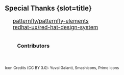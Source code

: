 ## Special Thanks {slot=title}

- <read-icon name=github></read-icon>[patternfly/patternfly-elements][pfe]
- <read-icon name=github></read-icon>[redhat-ux/red-hat-design-system][rhds]

### Contributors
<div id="contributors">
  <github-contributors defer repo="patternfly/patternfly-elements"></github-contributors>
  <github-contributors defer repo="redhat-ux/red-hat-design-system" exclude-repo="patternfly/patternfly-elements"></github-contributors>
</div>

<small>Icon Credits (CC BY 3.0): Yuval Galanti, Smashicons, Prime Icons</small>

<style>
#contributors {
  --avatar-size: 128px;
  --_margin: calc(var(--avatar-size, 60px) * .3);
  margin-inline-start: var(--_margin);
  margin-block-start: var(--_margin);
}
github-contributors::part(list) {
  display: contents;
  flex-wrap: wrap;
}
github-contributors:not(:first-of-type) {
  margin-inline-start: var(-1 * var(--_margin));
}
#contributors {
  display: flex;
  flex-wrap: wrap;
}
ul {
  list-style-type: none;
  font-size: 120%;
  padding: 0 1em;
}
ul li {
  display: flex;
  align-items: center;
  gap: 8px;
}
ul li svg {
  width: 20px;
  aspect-ratio: 1;
}
@media (width <= 500px) {
#contributors {
  --avatar-size: 60px;
}
</style>

<script type="module">
import "./github-contributors.js";
document.querySelector('slidem-deck').addEventListener('change', function(event) {
  if (this.currentSlide.getAttribute('name') === 'thanks') {
    const els = this.currentSlide.shadowRoot.querySelectorAll('github-contributors')
    els.forEach(el => el.render());
  }
});
</script>
[pfe]: https://github.com/patternfly/patternfly-elements
[rhds]: https://github.com/redhat-ux/red-hat-design-system
